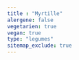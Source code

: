 ```yaml
---
title : "Myrtille"
alergene: false
vegetarien: true
vegan: true
type: "legumes"
sitemap_exclude: true
--- 
```

